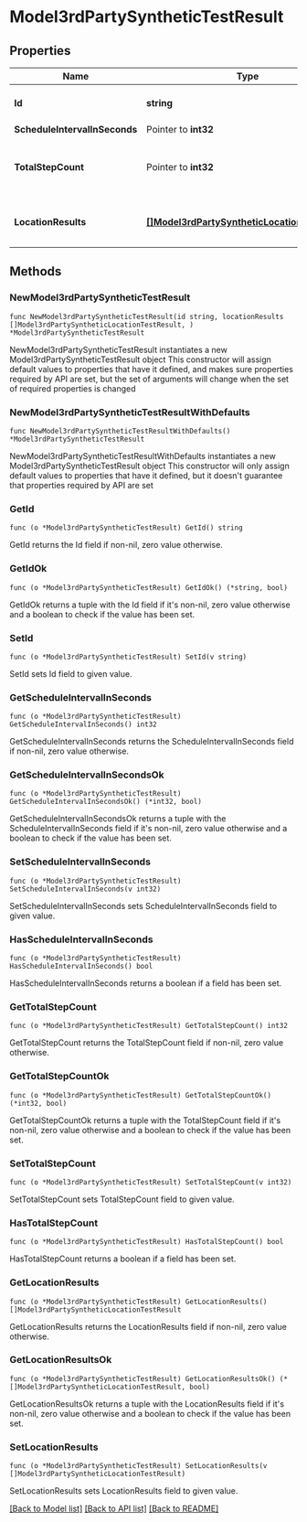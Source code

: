 # Model3rdPartySyntheticTestResult

## Properties

Name | Type | Description | Notes
------------ | ------------- | ------------- | -------------
**Id** | **string** | The ID of the third-party synthetic monitor. | 
**ScheduleIntervalInSeconds** | Pointer to **int32** |  | [optional] 
**TotalStepCount** | Pointer to **int32** | Number of steps in the monitor. Defaults to number of SyntheticTestSteps. | [optional] 
**LocationResults** | [**[]Model3rdPartySyntheticLocationTestResult**](Model3rdPartySyntheticLocationTestResult.md) | Results of third-party monitor executions per location. | 

## Methods

### NewModel3rdPartySyntheticTestResult

`func NewModel3rdPartySyntheticTestResult(id string, locationResults []Model3rdPartySyntheticLocationTestResult, ) *Model3rdPartySyntheticTestResult`

NewModel3rdPartySyntheticTestResult instantiates a new Model3rdPartySyntheticTestResult object
This constructor will assign default values to properties that have it defined,
and makes sure properties required by API are set, but the set of arguments
will change when the set of required properties is changed

### NewModel3rdPartySyntheticTestResultWithDefaults

`func NewModel3rdPartySyntheticTestResultWithDefaults() *Model3rdPartySyntheticTestResult`

NewModel3rdPartySyntheticTestResultWithDefaults instantiates a new Model3rdPartySyntheticTestResult object
This constructor will only assign default values to properties that have it defined,
but it doesn't guarantee that properties required by API are set

### GetId

`func (o *Model3rdPartySyntheticTestResult) GetId() string`

GetId returns the Id field if non-nil, zero value otherwise.

### GetIdOk

`func (o *Model3rdPartySyntheticTestResult) GetIdOk() (*string, bool)`

GetIdOk returns a tuple with the Id field if it's non-nil, zero value otherwise
and a boolean to check if the value has been set.

### SetId

`func (o *Model3rdPartySyntheticTestResult) SetId(v string)`

SetId sets Id field to given value.


### GetScheduleIntervalInSeconds

`func (o *Model3rdPartySyntheticTestResult) GetScheduleIntervalInSeconds() int32`

GetScheduleIntervalInSeconds returns the ScheduleIntervalInSeconds field if non-nil, zero value otherwise.

### GetScheduleIntervalInSecondsOk

`func (o *Model3rdPartySyntheticTestResult) GetScheduleIntervalInSecondsOk() (*int32, bool)`

GetScheduleIntervalInSecondsOk returns a tuple with the ScheduleIntervalInSeconds field if it's non-nil, zero value otherwise
and a boolean to check if the value has been set.

### SetScheduleIntervalInSeconds

`func (o *Model3rdPartySyntheticTestResult) SetScheduleIntervalInSeconds(v int32)`

SetScheduleIntervalInSeconds sets ScheduleIntervalInSeconds field to given value.

### HasScheduleIntervalInSeconds

`func (o *Model3rdPartySyntheticTestResult) HasScheduleIntervalInSeconds() bool`

HasScheduleIntervalInSeconds returns a boolean if a field has been set.

### GetTotalStepCount

`func (o *Model3rdPartySyntheticTestResult) GetTotalStepCount() int32`

GetTotalStepCount returns the TotalStepCount field if non-nil, zero value otherwise.

### GetTotalStepCountOk

`func (o *Model3rdPartySyntheticTestResult) GetTotalStepCountOk() (*int32, bool)`

GetTotalStepCountOk returns a tuple with the TotalStepCount field if it's non-nil, zero value otherwise
and a boolean to check if the value has been set.

### SetTotalStepCount

`func (o *Model3rdPartySyntheticTestResult) SetTotalStepCount(v int32)`

SetTotalStepCount sets TotalStepCount field to given value.

### HasTotalStepCount

`func (o *Model3rdPartySyntheticTestResult) HasTotalStepCount() bool`

HasTotalStepCount returns a boolean if a field has been set.

### GetLocationResults

`func (o *Model3rdPartySyntheticTestResult) GetLocationResults() []Model3rdPartySyntheticLocationTestResult`

GetLocationResults returns the LocationResults field if non-nil, zero value otherwise.

### GetLocationResultsOk

`func (o *Model3rdPartySyntheticTestResult) GetLocationResultsOk() (*[]Model3rdPartySyntheticLocationTestResult, bool)`

GetLocationResultsOk returns a tuple with the LocationResults field if it's non-nil, zero value otherwise
and a boolean to check if the value has been set.

### SetLocationResults

`func (o *Model3rdPartySyntheticTestResult) SetLocationResults(v []Model3rdPartySyntheticLocationTestResult)`

SetLocationResults sets LocationResults field to given value.



[[Back to Model list]](../README.md#documentation-for-models) [[Back to API list]](../README.md#documentation-for-api-endpoints) [[Back to README]](../README.md)


